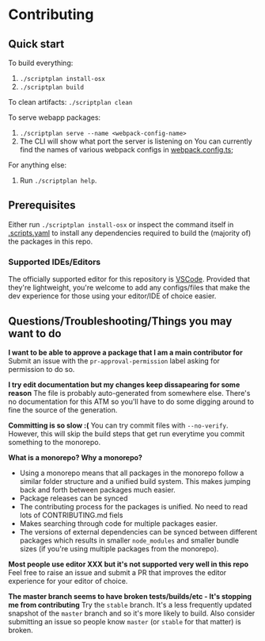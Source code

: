 # Contributing

## Quick start
To build everything:
1. `./scriptplan install-osx`
1. `./scriptplan build`

To clean artifacts: `./scriptplan clean`

To serve webapp packages:
1. `./scriptplan serve --name <webpack-config-name>`
2. The CLI will show what port the server is listening on
You can currently find the names of various webpack configs in [webpack.config.ts](./webpack.config.ts);

For anything else:
1. Run `./scriptplan help`.

## Prerequisites
Either run `./scriptplan install-osx` or inspect the command itself in [.scripts.yaml](./.scripts.yaml) to install any dependencies required to build the (majority of) the packages in this repo.

### Supported IDEs/Editors
The officially supported editor for this repository is [VSCode](https://code.visualstudio.com/).
Provided that they're lightweight, you're welcome to add any configs/files that make the dev experience for those using your editor/IDE of choice easier.

## Questions/Troubleshooting/Things you may want to do
**I want to be able to approve a package that I am a main contributor for**
Submit an issue with the `pr-approval-permission` label asking for permission to do so.

**I try edit documentation but my changes keep dissapearing for some reason**
The file is probably auto-generated from somewhere else. There's no documentation for this ATM so you'll have to do some digging around to fine the source of the generation.

**Committing is so slow :(**
You can try commit files with `--no-verify`. However, this will skip the build steps that get run everytime you commit something to the monorepo.

**What is a monorepo? Why a monorepo?**
- Using a monorepo means that all packages in the monorepo follow a similar folder structure and a unified build system. This makes jumping back and forth between packages much easier.
- Package releases can be synced
- The contributing process for the packages is unified. No need to read lots of CONTRIBUTING.md fiels
- Makes searching through code for multiple packages easier.
- The versions of external dependencies can be synced between different packages which results in smaller `node_modules` and smaller bundle sizes (if you're using multiple packages from the monorepo).

**Most people use editor XXX but it's not supported very well in this repo**
Feel free to raise an issue and submit a PR that improves the editor experience for your editor of choice.

**The master branch seems to have broken tests/builds/etc - It's stopping me from contributing**
Try the `stable` branch. It's a less frequently updated snapshot of the `master` branch and so it's more likely to build. Also consider submitting an issue so people know `master` (or `stable` for that matter) is broken.
